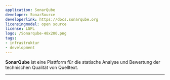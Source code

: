 ```yaml
---
application: SonarQube
developer: SonarSource
developerlink: https://docs.sonarqube.org
licensingmodel: open source
license: LGPL
logo: /Sonarqube-48x200.png
tags:
- infrastruktur
- development
---
```

__SonarQube__ ist eine Plattform für die statische Analyse und Bewertung der technischen Qualität von Quelltext.

---
